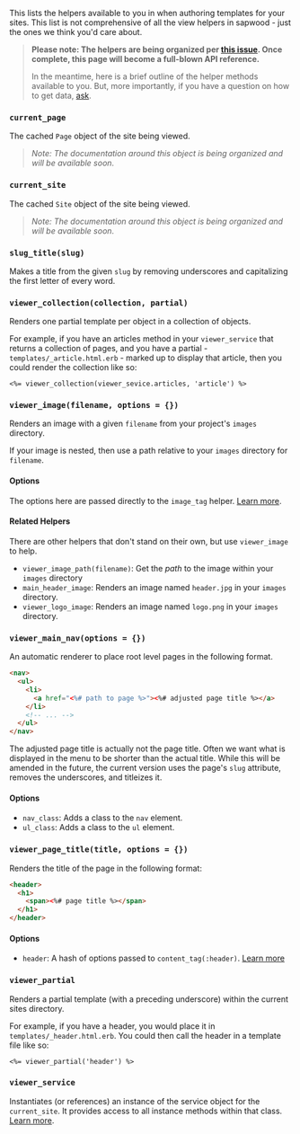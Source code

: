 This lists the helpers available to you in when authoring templates for your sites. This list is not comprehensive of all the view helpers in sapwood - just the ones we think you'd care about.

> **Please note: The helpers are being organized per [this issue](https://github.com/seancdavis/sapwood/issues/36). Once complete, this page will become a full-blown API reference.**
>
> In the meantime, here is a brief outline of the helper methods available to you. But, more importantly, if you have a question on how to get data, [ask](/support).

### `current_page`

The cached `Page` object of the site being viewed.

> *Note: The documentation around this object is being organized and will be available soon*.

### `current_site`

The cached `Site` object of the site being viewed.

> *Note: The documentation around this object is being organized and will be available soon*.

### `slug_title(slug)`

Makes a title from the given `slug` by removing underscores and capitalizing the first letter of every word.

### `viewer_collection(collection, partial)`

Renders one partial template per object in a collection of objects.

For example, if you have an articles method in your `viewer_service` that returns a collection of pages, and you have a partial - `templates/_article.html.erb` - marked up to display that article, then you could render the collection like so:

```erb
<%= viewer_collection(viewer_sevice.articles, 'article') %>
```

### `viewer_image(filename, options = {})`

Renders an image with a given `filename` from your project's `images` directory.

If your image is nested, then use a path relative to your `images` directory for `filename`.

#### Options

The options here are passed directly to the `image_tag` helper. [Learn more](http://apidock.com/rails/ActionView/Helpers/AssetTagHelper/image_tag).

#### Related Helpers

There are other helpers that don't stand on their own, but use `viewer_image` to help.

* `viewer_image_path(filename)`: Get the *path* to the image within your `images` directory
* `main_header_image`: Renders an image named `header.jpg` in your `images` directory.
* `viewer_logo_image`: Renders an image named `logo.png` in your `images` directory.

### `viewer_main_nav(options = {})`

An automatic renderer to place root level pages in the following format.

```html
<nav>
  <ul>
    <li>
      <a href="<%# path to page %>"><%# adjusted page title %></a>
    </li>
    <!-- ... -->
  </ul>
</nav>
```

The adjusted page title is actually not the page title. Often we want what is displayed in the menu to be shorter than the actual title. While this will be amended in the future, the current version uses the page's `slug` attribute, removes the underscores, and titleizes it.

#### Options

* `nav_class`: Adds a class to the `nav` element.
* `ul_class`: Adds a class to the `ul` element.

### `viewer_page_title(title, options = {})`

Renders the title of the page in the following format:

```html
<header>
  <h1>
    <span><%# page title %></span>
  </h1>
</header>
```

#### Options

* `header`: A hash of options passed to `content_tag(:header)`. [Learn more](http://apidock.com/rails/ActionView/Helpers/TagHelper/content_tag)

### `viewer_partial`

Renders a partial template (with a preceding underscore) within the current sites directory.

For example, if you have a header, you would place it in `templates/_header.html.erb`. You could then call the header in a template file like so:

```erb
<%= viewer_partial('header') %>
```

### `viewer_service`

Instantiates (or references) an instance of the service object for the `current_site`. It provides access to all instance methods within that class. [Learn more](/docs/writing_code/the_service_object).
